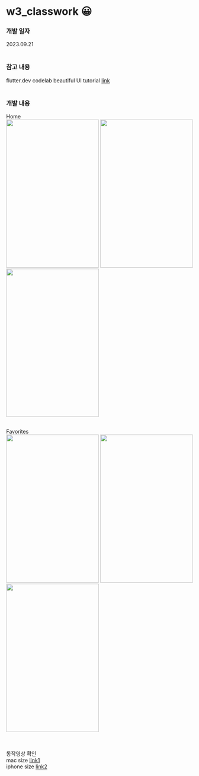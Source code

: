 # w3_classwork 😀 

### 개발 일자
2023.09.21
<br><br>

### 참고 내용
flutter.dev codelab beautiful UI tutorial [link](https://codelabs.developers.google.com/codelabs/flutter-boring-to-beautiful?hl=ko)
<br><br>

### 개발 내용

Home <br>
<img src = "https://github.com/LeeShinwon/AllClassWork/assets/82192923/c4eb16e8-e3a8-4507-b440-049fc444e2e7" width="250" height="400">
<img src = "https://github.com/LeeShinwon/AllClassWork/assets/82192923/dac26f66-06b5-4ecb-96b5-7864277b1ece" width="250" height="400">
<img src = "https://github.com/LeeShinwon/AllClassWork/assets/82192923/1f5c9133-ccbc-4a20-a479-3bbf5ba3eafb" width="250" height="400">
<br><br>

Favorites <br>
<img src = "https://github.com/LeeShinwon/AllClassWork/assets/82192923/e830784f-0193-476b-917e-03cd22a6d733" width="250" height="400">
<img src = "https://github.com/LeeShinwon/AllClassWork/assets/82192923/38f23764-843a-4306-852e-92233fb82c7d" width="250" height="400">
<img src = "https://github.com/LeeShinwon/AllClassWork/assets/82192923/5ab18eab-72b8-49f1-931f-e047eceeb168" width="250" height="400">

<br><br>
동작영상 확인 <br>
mac size [link1](https://github.com/LeeShinwon/AllClassWork/assets/82192923/670820b0-69fb-4fb6-9f2f-8f0e557d2828) <br>
iphone size [link2](https://github.com/LeeShinwon/AllClassWork/assets/82192923/fed38584-7bf6-4a13-91b8-ab399e764eed)
